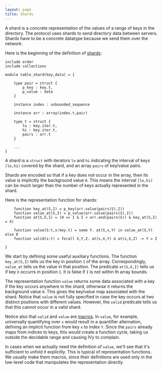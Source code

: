 ```yaml
---
layout: page
title: Shards
---
```


A shard is a concrete representation of the values of a range of keys
in the directory. The protocol uses shards to send directory data
between servers. Shards have to be a concrete datatype because we send
them over the network.

Here is the beginning of the definition of [shards](shard.ivy):

    include order
    include collections

    module table_shard(key,data) = {

        type pair = struct {
            p_key : key.t,
            p_value : data
        }

        instance index : unbounded_sequence

        instance arr : array(index.t,pair)

        type t = struct {
            lo : key.iter.t,
            hi : key.iter.t,
            pairs : arr.t
        }

        ...
    }

A shard is a `struct` with iterators `lo` and `hi` indicating the
interval of keys `[lo,hi)` covered by the shard, and an array
`pairs` of key/value pairs. 

Shards are encoded so that if a key does not occur in the array, then
its value is implicitly the background value `0`. This means the
interval `[lo,hi)` can be much larger than the number of keys actually
represented in the shard.

Here is the representation function for shards:

        function key_at(S,I) = p_key(arr.value(pairs(S),I))
        function value_at(S,I) = p_value(arr.value(pairs(S),I))
        function at(S,X,I) = (0 <= I & I < arr.end(pairs(S)) & key_at(S,I) = X)

        function value(S:t,x:key.t) = some Y. at(S,x,Y) in value_at(S,Y) else 0
        function valid(s:t) = forall X,Y,Z. at(s,X,Y) & at(s,X,Z) -> Y = Z

    }

We start by defining some useful auxiliary functions.  The function
`key_at(S,I)` tells us the key in position `I` of the array.
Correspondingly, `value_at` tells us the value in that position.
The predicate `at(S,X,I)` tells us if key `X` occurrs in position `I`.
It is false if `I` is not within th array bounds.

The representation function `value` returns some data associated with
a key if the key occurs anywhere in the shard, otherwise it returns
the background value `0`. This gives the key/value map associated with
the shard. Notice that `value` is not fully specified in case the key
occurs at two distinct positions with different values. However, the
`valid` predicate tells us that this cannot occur in a valid shard.

Notice also that `valid` and `value` are [macros](../values.html). In
`value`, for example, universally quantifying over `x` would result in
a quantifier alternation, defining an implicit function from key `x`
to index `Y`. Since the `pairs` already maps from indices to keys,
this would create a function cycle, taking us outside the decidable
range and causing IVy to complain.

In cases when we actually need the definition of `value`, we'll see
that it's sufficient to unfold it explicitly. This is typical of
representation functions. We usually make them macros, since their
definitions are used only in the low-level code that manipulates the
representation directly.


